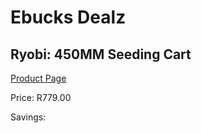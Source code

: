 
# Ebucks Dealz
## Ryobi: 450MM Seeding Cart
[Product Page](https://www.ebucks.com/web/shop/productSelected.do?prodId=335522091&catId=714965764)

Price: R779.00

Savings: 


	